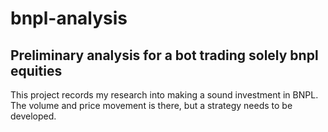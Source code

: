 # bnpl-analysis
## Preliminary analysis for a bot trading solely bnpl equities

This project records my research into making a sound investment in BNPL. The volume and price movement is there, but a strategy needs to be developed.
